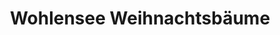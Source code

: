 ---
title: "Wohlensee Weihnachtsbäume"
url: /murzelen/wohlensee-weihnachtsbaeume/
shop: Hofladen
---